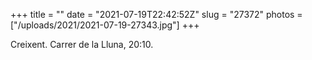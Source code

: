 +++
title = ""
date = "2021-07-19T22:42:52Z"
slug = "27372"
photos = ["/uploads/2021/2021-07-19-27343.jpg"]
+++

Creixent. Carrer de la Lluna, 20:10.

<img alt="" src="/uploads/2021/2021-07-19-27343.jpg">
